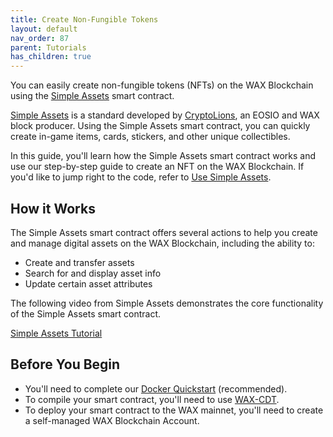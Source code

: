 ```yaml
---
title: Create Non-Fungible Tokens
layout: default
nav_order: 87
parent: Tutorials
has_children: true
---
```

 
You can easily create non-fungible tokens (NFTs) on the WAX Blockchain using the <a href="https://github.com/CryptoLions/SimpleAssets" target="_blank">Simple Assets</a> smart contract.

<a href="https://www.simpleassets.io/" target="_blank">Simple Assets</a> is a standard developed by <a href="https://cryptolions.io/" target="_blank">CryptoLions</a>, an EOSIO and WAX block producer. Using the Simple Assets smart contract, you can quickly create in-game items, cards, stickers, and other unique collectibles. 

In this guide, you'll learn how the Simple Assets smart contract works and use our step-by-step guide to create an NFT on the WAX Blockchain. If you'd like to jump right to the code, refer to [Use Simple Assets](/wax-docs/dev-docs/nft_use).

## How it Works

The Simple Assets smart contract offers several actions to help you create and manage digital assets on the WAX Blockchain, including the ability to:

* Create and transfer assets
* Search for and display asset info
* Update certain asset attributes

The following video from Simple Assets demonstrates the core functionality of the Simple Assets smart contract.

[Simple Assets Tutorial](https://www.youtube.com/watch?v=UVbvIZfrLdY)

## Before You Begin

* You'll need to complete our [Docker Quickstart](/wax-docs/dev-docs/docker_qstart) (recommended).
* To compile your smart contract, you'll need to use [WAX-CDT](/wax-docs/dev-docs/cdt).
* To deploy your smart contract to the WAX mainnet, you'll need to create a self-managed WAX Blockchain Account.





